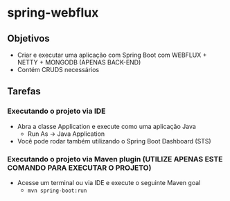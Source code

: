 # spring-webflux

## Objetivos
- Criar e executar uma aplicação com Spring Boot com WEBFLUX + NETTY + MONGODB (APENAS BACK-END)
- Contém CRUDS necessários

## Tarefas

### Executando o projeto via IDE
- Abra a classe Application e execute como uma aplicação Java 
  - Run As -> Java Application
- Você pode rodar também utilizando o Spring Boot Dashboard (STS)

### Executando o projeto via Maven plugin (UTILIZE APENAS ESTE COMANDO PARA EXECUTAR O PROJETO)
- Acesse um terminal ou via IDE e execute o seguinte Maven goal
  - `mvn spring-boot:run`
